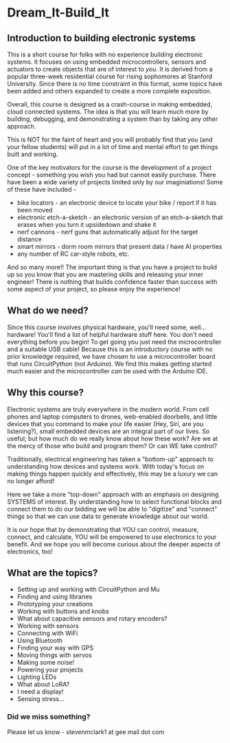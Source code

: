 # Dream_It-Build_It
## Introduction to building electronic systems


This is a short course for folks with no experience building electronic systems. It focuses on using embedded microcontrollers, sensors and actuators to create objects that are of interest to *you*. It is derived from a popular three-week residential course for rising sophomores at Stanford University. Since there is no time constraint in this format, some topics have been added and others expanded to create a more complete exposition.


Overall, this course is designed as a crash-course in making embedded, cloud connected systems. The idea is that you will learn much more by building, debugging, and demonstrating a system than by taking any other approach.


This is NOT for the faint of heart and you will probably find that you (and your fellow students) will put in a lot of time and mental effort to get things built and working.


One of the key motivators for the course is the development of a project concept - something you wish you had but cannot easily purchase. There have been a wide variety of projects limited only by our imaginiations! Some of these have included -
* bike locators - an electronic device to locate your bike / report if it has been moved
* electronic etch-a-sketch - an electronic version of an etch-a-sketch that erases when you turn it upsidedown and shake it
* nerf cannons - nerf guns that automatically adjust for the target distance
* smart mirrors - dorm room mirrors that present data / have AI properties
* any number of RC car-style robots, etc.
  
And so many more!!
The important thing is that you have a project to build up so you know that you are mastering skills and releasing your inner engineer! There is nothing that builds confidence faster than success with some aspect of your project, so please enjoy the experience!

## What do we need?
Since this course involves physical hardware, you'll need some, well... hardware! You'll find a list of helpful hardware stuff here. You don't need everything before you begin! To get going you just need the microcontroller and a suitable USB cable! Because this is an introductory course with no prior knowledge required, we have chosen to use a microcontroller board that runs CircuitPython (not Arduino). We find this makes getting started much easier and the microcontroller *can* be used with the Arduino IDE.

## Why this course?

Electronic systems are truly everywhere in the modern world. From cell phones and laptop computers to drones, web-enabled doorbells, and little devices that you command to make your life easier (Hey, Siri, are you listening?), small embedded devices are an integral part of our lives. So useful; but how much do we really know about how these work? Are we at the mercy of those who build and program them? Or can WE take control?


Traditionally, electrical engineering has taken a "bottom-up" approach to understanding how devices and systems work. With today's focus on making things happen quickly and effectively, this may be a luxury we can no longer afford!


Here we take a more "top-down" approach with an emphasis on designing SYSTEMS of interest. By understanding how to select functional blocks and connect them to do our bidding we will be able to "digitize" and "connect" things so that we can use data to generate knowledge about our world.


It is our hope that by demonstrating that YOU can control, measure, connect, and calculate, YOU will be empowered to use electronics to your benefit. And we hope you will become curious about the deeper aspects of electronics, too!

## What are the topics?

* Setting up and working with CircuitPython and Mu
* Finding and using libraries
* Prototyping your creations
* Working with buttons and knobs
* What about capacitive sensors and rotary encoders?
* Working with sensors
* Connecting with WiFi
* Using Bluetooth
* Finding your way with GPS
* Moving things with servos
* Making some noise!
* Powering your projects
* Lighting LEDs
* What about LoRA?
* I need a display!
* Sensing stress...


### Did we miss something?
Please let us know - stevenmclark1 at gee mail dot com
